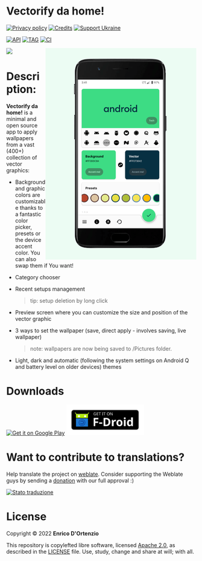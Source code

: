 # Vectorify da home!


[![Privacy policy](https://img.shields.io/static/v1?label=Privacy-policy&message=read&color=ef9a9a)](https://github.com/enricocid/VectorifyDaHome/blob/master/PRIVACY-POLICY.md)
[![Credits](https://img.shields.io/static/v1?label=Contributors&message=many&color=81d4fa)](https://github.com/enricocid/VectorifyDaHome/blob/master/Credits.md)
<a href="https://war.ukraine.ua/support-ukraine/">
<img alt="Support Ukraine" src="https://img.shields.io/static/v1?label=Support Ukraine&message=now!&color=005BBB">
</a>

[![API](https://img.shields.io/static/v1?label=API&message=21&color=a5d6a7)](https://developer.android.com/about/versions/android-5.0.html)
[![TAG](https://img.shields.io/static/v1?label=Tag&message=v1.9.6.3&color=ffe082)](https://github.com/enricocid/VectorifyDaHome/releases)
<a href="https://github.com/enricocid/VectorifyDaHome/actions">
<img alt="CI" src="https://github.com/enricocid/VectorifyDaHome/workflows/Android%20CI/badge.svg">
</a>

<a href="https://hosted.weblate.org/engage/vectorify-da-home/">
<img src="https://hosted.weblate.org/widgets/vectorify-da-home/-/287x66-white.png" />
</a>

<img align="right" src="art3.gif" width="400px"/>


# Description:

**Vectorify da home!** is a minimal and open source app to apply wallpapers from a vast (400+) collection of vector graphics:

- Background and graphic colors are customizable thanks to a fantastic color picker, presets or the device accent color. You can also swap them if You want!

- Category chooser

- Recent setups management 
  >tip: setup deletion by long click

- Preview screen where you can customize the size and position of the vector graphic

- 3 ways to set the wallpaper (save, direct apply - involves saving, live wallpaper)
  >note: wallpapers are now being saved to /Pictures folder.

- Light, dark and automatic (following the system settings on Android Q and battery level on older devices) themes


# Downloads

[<img alt="Get it on Google Play" height="80" src="https://play.google.com/intl/en_us/badges/images/generic/en_badge_web_generic.png">](https://play.google.com/store/apps/details?id=com.iven.iconify)
[<img alt="Get it on F-Droid" height="80" src="https://raw.githubusercontent.com/enricocid/fdroid-custom-badges/main/badge_get-it-on.png">](https://f-droid.org/repository/browse/?fdid=com.iven.iconify)


# Want to contribute to translations?

Help translate the project on [weblate](https://hosted.weblate.org/engage/vectorify-da-home/). Consider supporting the Weblate guys by sending a [donation](https://weblate.org/it/donate/new/) with our full approval :)

<a href="https://hosted.weblate.org/engage/vectorify-da-home/">
<img src="https://hosted.weblate.org/widgets/vectorify-da-home/-/horizontal-auto.svg" alt="Stato traduzione" />
</a>

# License

Copyright &copy; 2022 **Enrico D'Ortenzio**

This repository is copylefted libre software, licensed [Apache 2.0](http://www.apache.org/licenses/LICENSE-2.0), as described in the [LICENSE](LICENSE.md) file.
Use, study, change and share at will; with all.
